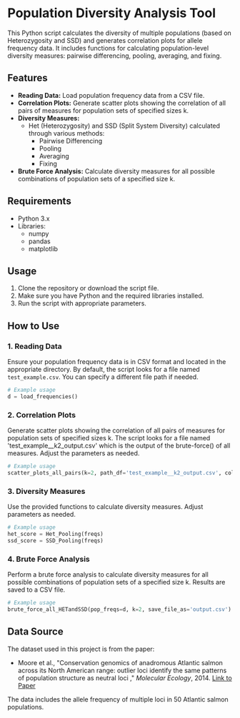 
# Population Diversity Analysis Tool

This Python script calculates the diversity of multiple populations (based on Heterozygosity and SSD) and generates correlation plots for allele frequency data. It includes functions for calculating population-level diversity measures: pairwise differencing, pooling, averaging, and fixing.

## Features

- **Reading Data:** Load population frequency data from a CSV file.
- **Correlation Plots:** Generate scatter plots showing the correlation of all pairs of measures for population sets of specified sizes k.
- **Diversity Measures:**
  - Het (Heterozygosity) and SSD (Split System Diversity) calculated through various methods:
    - Pairwise Differencing
    - Pooling
    - Averaging
    - Fixing
- **Brute Force Analysis:** Calculate diversity measures for all possible combinations of population sets of a specified size k.

## Requirements

- Python 3.x
- Libraries:
  - numpy
  - pandas
  - matplotlib

## Usage

1. Clone the repository or download the script file.
2. Make sure you have Python and the required libraries installed.
3. Run the script with appropriate parameters.

## How to Use

### 1. Reading Data

Ensure your population frequency data is in CSV format and located in the appropriate directory. By default, the script looks for a file named `test_example.csv`. You can specify a different file path if needed. 

```python
# Example usage
d = load_frequencies()
```

### 2. Correlation Plots

Generate scatter plots showing the correlation of all pairs of measures for population sets of specified sizes k. The script looks for a file named 'test_example__k2_output.csv' which is the output of the brute-force() of all measures. Adjust the parameters as needed.

```python
# Example usage
scatter_plots_all_pairs(k=2, path_df='test_example__k2_output.csv', col_index='Unnamed: 0')
```

### 3. Diversity Measures

Use the provided functions to calculate diversity measures. Adjust parameters as needed.

```python
# Example usage
het_score = Het_Pooling(freqs)
ssd_score = SSD_Pooling(freqs)
```

### 4. Brute Force Analysis

Perform a brute force analysis to calculate diversity measures for all possible combinations of population sets of a specified size k. Results are saved to a CSV file.

```python
# Example usage
brute_force_all_HETandSSD(pop_freqs=d, k=2, save_file_as='output.csv')
```

## Data Source

The dataset used in this project is from the paper:

- Moore et al., "Conservation genomics of anadromous Atlantic salmon across its North American range: outlier loci identify the same patterns of population structure as neutral loci
," *Molecular Ecology*, 2014. [Link to Paper]( https://doi.org/10.1111/mec.12972)

The data includes the allele frequency of multiple loci in 50 Atlantic salmon populations.

